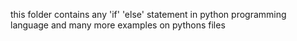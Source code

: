 this folder contains any 'if' 'else' statement in python programming language and many more examples on pythons files